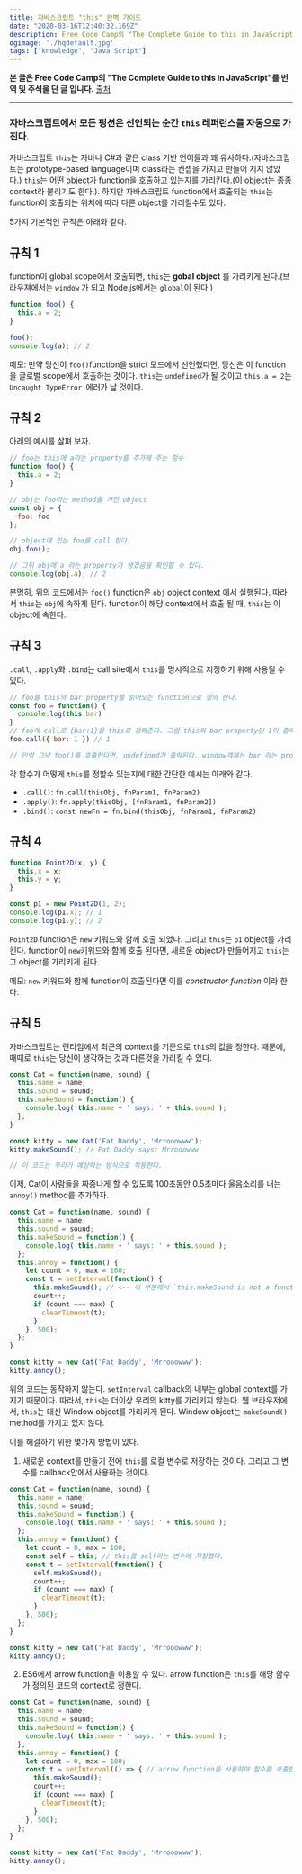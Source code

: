 ```yaml
---
title: 자바스크립트 "this" 완벽 가이드
date: "2020-03-16T12:40:32.169Z"
description: Free Code Camp의 "The Complete Guide to this in JavaScript" 번역 및 해설 추가
ogimage: './hqdefault.jpg'
tags: ["knowledge", "Java Script"] 
---
```


**본 글은 Free Code Camp의 "The Complete Guide to this in JavaScript"를 번역 및 주석을 단 글 입니다.**
[출처](https://www.freecodecamp.org/news/the-complete-guide-to-this-in-javascript/)

--- 


### 자바스크립트에서 모든 펑션은 선언되는 순간 `this` 레퍼런스를 자동으로 가진다. 

자바스크립트 `this`는 자바나 C#과 같은 class 기반 언어들과 꽤 유사하다.(자바스크립트는 prototype-based language이며 class라는 컨셉을 가지고 만들어 지지 않았다.) `this`는 어떤 object가 function을 호출하고 있는지를 가리킨다.(이 object는 종종 context라 불리기도 한다.). 하지만 자바스크립트 function에서 호출되는 `this`는 function이 호출되는 위치에 따라 다른 object를 가리킬수도 있다. 

5가지 기본적인 규칙은 아래와 같다. 

## 규칙 1

function이 global scope에서 호출되면, `this`는 **gobal object** 를 가리키게 된다.(브라우져에서는 `window` 가 되고 Node.js에서는 `global`이 된다.)

```javascript 
function foo() {
  this.a = 2;
}

foo();
console.log(a); // 2
```

메모: 만약 당신이 `foo()`function을 strict 모드에서 선언했다면, 당신은 이 function을 글로벌 scope에서 호출하는 것이다. `this`는 `undefined`가 될 것이고 `this.a = 2`는 `Uncaught TypeError `에러가 날 것이다. 

## 규칙 2 

아래의 예시를 살펴 보자. 

```javascript
// foo는 this에 a라는 property를 추가해 주는 함수
function foo() {
  this.a = 2;
}

// obj는 foo라는 method를 가진 object
const obj = {
  foo: foo
};

// object에 있는 foo를 call 한다. 
obj.foo();

// 그뒤 obj에 a 라는 property가 생겼음을 확인할 수 있다. 
console.log(obj.a); // 2

```

분명히, 위의 코드에서는 `foo()` function은  `obj` object context 에서 실행된다. 따라서 `this`는 `obj`에 속하게 된다. function이 해당 context에서 호출 될 때, `this`는 이 object에 속한다. 


## 규칙 3 

`.call`, `.apply`와 `.bind`는 call site에서 `this`를 명시적으로 지정하기 위해 사용될 수 있다. 

```javascript
// foo를 this의 bar property를 읽어오는 function으로 정의 한다. 
const foo = function() {
  console.log(this.bar)
}
// foo에 call로 {bar:1}을 this로 정해준다. 그럼 this의 bar property인 1이 출력된다.
foo.call({ bar: 1 }) // 1

// 만약 그냥 foo()를 호출한다면, undefined가 출력된다. window객체는 bar 라는 property가 없기 때문이다. 
```

각 함수가 어떻게 `this`를 정할수 있는지에 대한 간단한 예시는 아래와 같다. 

- `.call()`: `fn.call(thisObj, fnParam1, fnParam2)`
- `.apply()`: `fn.apply(thisObj, [fnParam1, fnParam2])`
- `.bind()`: `const newFn = fn.bind(thisObj, fnParam1, fnParam2)`


## 규칙 4

```javascript
function Point2D(x, y) {
  this.x = x;
  this.y = y;
}

const p1 = new Point2D(1, 2);
console.log(p1.x); // 1
console.log(p1.y); // 2
```

`Point2D` function은 `new` 키워드와 함께 호출 되었다. 그리고 `this`는 `p1` object를 가리킨다. function이 `new`키워드와 함께 호출 된다면, 새로운 object가 만들어지고 `this`는 그 object를 가리키게 된다. 

메모: `new` 키워드와 함께 function이 호출된다면 이를 _constructor function_ 이라 한다. 

## 규칙 5

자바스크립트는 런타임에서 최근의 context를 기준으로 `this`의 값을 정한다. 때문에, 때때로 `this`는 당신이 생각하는 것과 다른것을 가리킬 수 있다.

```javascript
const Cat = function(name, sound) {
  this.name = name;
  this.sound = sound;
  this.makeSound = function() {
    console.log( this.name + ' says: ' + this.sound );
  };
}

const kitty = new Cat('Fat Daddy', 'Mrrooowww');
kitty.makeSound(); // Fat Daddy says: Mrrooowww

// 이 코드는 우리가 예상하는 방식으로 작동한다.

```

이제, Cat이 사람들을 짜증나게 할 수 있도록 100초동안 0.5초마다 울음소리를 내는 `annoy()` method를 추가하자.

```javascript
const Cat = function(name, sound) {
  this.name = name;
  this.sound = sound;
  this.makeSound = function() {
    console.log( this.name + ' says: ' + this.sound );
  };
  this.annoy = function() {
    let count = 0, max = 100;
    const t = setInterval(function() {
      this.makeSound(); // <-- 이 부분에서 `this.makeSound is not a function` 에러를 내며 함수가 실행되지 않는다.
      count++;
      if (count === max) {
        clearTimeout(t);
      }
    }, 500);
  };
}

const kitty = new Cat('Fat Daddy', 'Mrrooowww');
kitty.annoy();

```

위의 코드는 동작하지 않는다. `setInterval` callback의 내부는 global context를 가지기 때문이다. 따라서, `this`는 더이상 우리의 kitty를 가리키지 않는다. 웹 브라우저에서, `this`는 대신 Window object를 가리키게 된다. Window object는 `makeSound()` method를 가지고 있지 않다. 

이를 해결하기 위한 몇가지 방법이 있다. 

1. 새로운 context를 만들기 전에 `this`를 로컬 변수로 저장하는 것이다. 그리고 그 변수를 callback안에서 사용하는 것이다. 

```javascript
const Cat = function(name, sound) {
  this.name = name;
  this.sound = sound;
  this.makeSound = function() {
    console.log( this.name + ' says: ' + this.sound );
  };
  this.annoy = function() {
    let count = 0, max = 100;
    const self = this; // this를 self라는 변수에 저장했다.
    const t = setInterval(function() {
      self.makeSound();
      count++;
      if (count === max) {
        clearTimeout(t);
      }
    }, 500);
  };
}

const kitty = new Cat('Fat Daddy', 'Mrrooowww');
kitty.annoy();
```

2. ES6에서 arrow function을 이용할 수 있다. arrow function은 `this`를 해당 함수가 정의된 코드의 context로 정한다. 

```javascript
const Cat = function(name, sound) {
  this.name = name;
  this.sound = sound;
  this.makeSound = function() {
    console.log( this.name + ' says: ' + this.sound );
  };
  this.annoy = function() {
    let count = 0, max = 100;
    const t = setInterval(() => { // arrow function을 사용하여 함수를 호출한다.
      this.makeSound();
      count++;
      if (count === max) {
        clearTimeout(t);
      }
    }, 500);
  };
}

const kitty = new Cat('Fat Daddy', 'Mrrooowww');
kitty.annoy();


```


